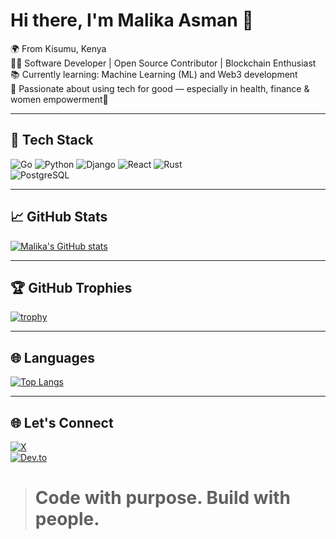 # Hi there, I'm Malika Asman 👋

🌍 From Kisumu, Kenya  
👩‍💻 Software Developer | Open Source Contributor | Blockchain Enthusiast  
📚 Currently learning: Machine Learning (ML) and Web3 development  
🎯 Passionate about using tech for good — especially in health, finance & women empowerment🌱 

---

## 🔧 Tech Stack

 ![Go](https://img.shields.io/badge/Go-00ADD8?style=flat&logo=go)    ![Python](https://img.shields.io/badge/Python-3776AB?style=flat&logo=python&logoColor=white)    ![Django](https://img.shields.io/badge/Django-092E20?style=flat&logo=django)      ![React](https://img.shields.io/badge/React-61DAFB?style=flat&logo=react)    ![Rust](https://img.shields.io/badge/Rust-000000?style=flat&logo=rust)    
![PostgreSQL](https://img.shields.io/badge/PostgreSQL-316192?style=flat&logo=postgresql)

---

## 📈 GitHub Stats

[![Malika's GitHub stats](https://github-readme-stats.vercel.app/api?username=malika7188&show_icons=true&count_private=true&theme=radical)](https://github.com/malika7188)

---

## 🏆 GitHub Trophies

[![trophy](https://github-profile-trophy.vercel.app/?username=malika7188&theme=radical)](https://github.com/ryo-ma/github-profile-trophy)

---
## 🌐 Languages

[![Top Langs](https://github-readme-stats.vercel.app/api/top-langs/?username=malika7188&layout=compact&theme=radical&langs_count=10)](https://github.com/anuraghazra/github-readme-stats)

---
## 🌐 Let's Connect

[![X](https://img.shields.io/badge/X-000000?style=flat&logo=twitter)](https://x.com/AsmanMalika)  
[![Dev.to](https://img.shields.io/badge/Dev.to-black?style=flat&logo=dev.to)](https://dev.to/malika7188)

> # Code with purpose. Build with people.
